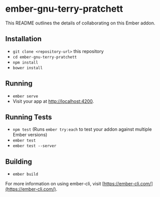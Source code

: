 # ember-gnu-terry-pratchett

This README outlines the details of collaborating on this Ember addon.

## Installation

* `git clone <repository-url>` this repository
* `cd ember-gnu-terry-pratchett`
* `npm install`
* `bower install`

## Running

* `ember serve`
* Visit your app at [http://localhost:4200](http://localhost:4200).

## Running Tests

* `npm test` (Runs `ember try:each` to test your addon against multiple Ember versions)
* `ember test`
* `ember test --server`

## Building

* `ember build`

For more information on using ember-cli, visit [https://ember-cli.com/](https://ember-cli.com/).
